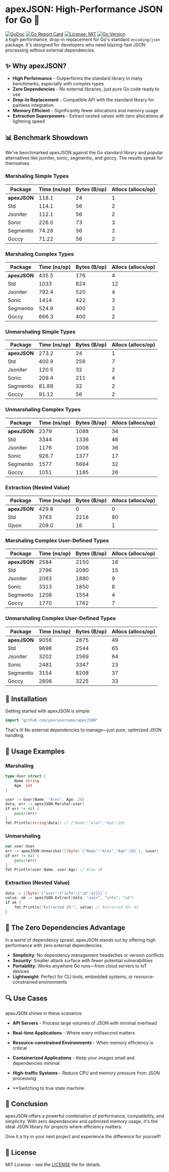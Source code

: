 # apexJSON: High-Performance JSON for Go 🚀

[![GoDoc](https://img.shields.io/badge/GoDoc-Reference-blue)](https://godoc.org/github.com/xDarkicex/apexJSON)
[![Go Report Card](https://goreportcard.com/badge/github.com/xDarkicex/apexJSON)](https://goreportcard.com/report/github.com/xDarkicex/apexJSON)
[![License: MIT](https://img.shields.io/badge/License-MIT-yellow.svg)](https://opensource.org/licenses/MIT)
[![Go Version](https://img.shields.io/badge/go-%3E=1.21-blue)](https://golang.org/)  
a high-performance, drop-in replacement for Go's standard `encoding/json` package. It's designed for developers who need blazing-fast JSON processing without external dependencies. 

## ✨ Why apexJSON?

* **High Performance** - Outperforms the standard library in many benchmarks, especially with complex types
* **Zero Dependencies** - No external libraries, just pure Go code ready to use
* **Drop-In Replacement** - Compatible API with the standard library for painless integration
* **Memory Efficient** - Significantly fewer allocations and memory usage
* **Extraction Superpowers** - Extract nested values with zero allocations at lightning speed

## 📊 Benchmark Showdown

We've benchmarked apexJSON against the Go standard library and popular alternatives like jsoniter, sonic, segmentio, and goccy. The results speak for themselves:

### Marshaling Simple Types

| Package | Time (ns/op) | Bytes (B/op) | Allocs (allocs/op) |
|---------|--------------|--------------|-------------------|
| **apexJSON** | 118.1 | 24 | 1 |
| Std | 114.1 | 56 | 2 |
| Jsoniter | 112.1 | 56 | 2 |
| Sonic | 226.0 | 73 | 3 |
| Segmentio | 74.28 | 56 | 2 |
| Goccy | 71.22 | 56 | 2 |

### Marshaling Complex Types

| Package | Time (ns/op) | Bytes (B/op) | Allocs (allocs/op) |
|---------|--------------|--------------|-------------------|
| **apexJSON** | 435.5 | 176 | 4 |
| Std | 1033 | 824 | 12 |
| Jsoniter | 792.4 | 520 | 4 |
| Sonic | 1414 | 422 | 3 |
| Segmentio | 524.9 | 400 | 2 |
| Goccy | 666.3 | 400 | 2 |

### Unmarshaling Simple Types

| Package | Time (ns/op) | Bytes (B/op) | Allocs (allocs/op) |
|---------|--------------|--------------|-------------------|
| **apexJSON** | 273.2 | 24 | 1 |
| Std | 400.9 | 256 | 7 |
| Jsoniter | 120.5 | 32 | 2 |
| Sonic | 209.4 | 211 | 4 |
| Segmentio | 81.88 | 32 | 2 |
| Goccy | 91.12 | 56 | 2 |

### Unmarshaling Complex Types

| Package | Time (ns/op) | Bytes (B/op) | Allocs (allocs/op) |
|---------|--------------|--------------|-------------------|
| **apexJSON** | 2379 | 1088 | 34 |
| Std | 3344 | 1336 | 46 |
| Jsoniter | 1176 | 1008 | 36 |
| Sonic | 926.7 | 1377 | 17 |
| Segmentio | 1577 | 5664 | 32 |
| Goccy | 1051 | 1185 | 26 |

### Extraction (Nested Value)

| Package | Time (ns/op) | Bytes (B/op) | Allocs (allocs/op) |
|---------|--------------|--------------|-------------------|
| **apexJSON** | 429.8 | 0 | 0 |
| Std | 3763 | 2216 | 80 |
| Gjson | 209.0 | 16 | 1 |

### Marshaling Complex User-Defined Types

| Package | Time (ns/op) | Bytes (B/op) | Allocs (allocs/op) |
|---------|--------------|--------------|-------------------|
| **apexJSON** | 2584 | 2150 | 16 |
| Std | 2796 | 2090 | 15 |
| Jsoniter | 2063 | 1880 | 9 |
| Sonic | 3313 | 1850 | 8 |
| Segmentio | 1208 | 1554 | 4 |
| Goccy | 1770 | 1762 | 7 |

### Unmarshaling Complex User-Defined Types

| Package | Time (ns/op) | Bytes (B/op) | Allocs (allocs/op) |
|---------|--------------|--------------|-------------------|
| **apexJSON** | 9056 | 2875 | 49 |
| Std | 9698 | 2544 | 65 |
| Jsoniter | 3202 | 2569 | 64 |
| Sonic | 2481 | 3347 | 23 |
| Segmentio | 3154 | 8208 | 37 |
| Goccy | 2608 | 3225 | 33 |

## 🚀 Installation

Getting started with apexJSON is simple:

```go
import "github.com/yourusername/apexJSON"
```

That's it! No external dependencies to manage—just pure, optimized JSON handling.

## 📝 Usage Examples

### Marshaling

```go
type User struct {
    Name string
    Age  int
}

user := User{Name: "Alex", Age: 28}
data, err := apexJSON.Marshal(user)
if err != nil {
    panic(err)
}
fmt.Println(string(data)) // {"Name":"Alex","Age":28}
```

### Unmarshaling

```go
var user User
err := apexJSON.Unmarshal([]byte(`{"Name":"Alex","Age":28}`), &user)
if err != nil {
    panic(err)
}
fmt.Println(user.Name, user.Age) // Alex 28
```

### Extraction (Nested Value)

```go
data := []byte(`{"user":{"info":{"id":42}}}`)
value, ok := apexJSON.Extract(data, "user", "info", "id")
if ok {
    fmt.Println("Extracted ID:", value) // Extracted ID: 42
}
```

## 💎 The Zero Dependencies Advantage

In a world of dependency sprawl, apexJSON stands out by offering high performance with zero external dependencies:

* **Simplicity**: No dependency management headaches or version conflicts
* **Security**: Smaller attack surface with fewer potential vulnerabilities
* **Portability**: Works anywhere Go runs—from cloud servers to IoT devices
* **Lightweight**: Perfect for CLI tools, embedded systems, or resource-constrained environments

## 🔍 Use Cases

apexJSON shines in these scenarios:

* **API Servers** - Process large volumes of JSON with minimal overhead
* **Real-time Applications** - Where every millisecond matters
* **Resource-constrained Environments** - When memory efficiency is critical
* **Containerized Applications** - Keep your images small and dependencies minimal
* **High-traffic Systems** - Reduce CPU and memory pressure from JSON processing

* **Switching to true state machine

## 🏁 Conclusion

apexJSON offers a powerful combination of performance, compatibility, and simplicity. With zero dependencies and optimized memory usage, it's the ideal JSON library for projects where efficiency matters.

Give it a try in your next project and experience the difference for yourself!

## 📜 License

MIT License - see the [LICENSE](LICENSE) file for details.
